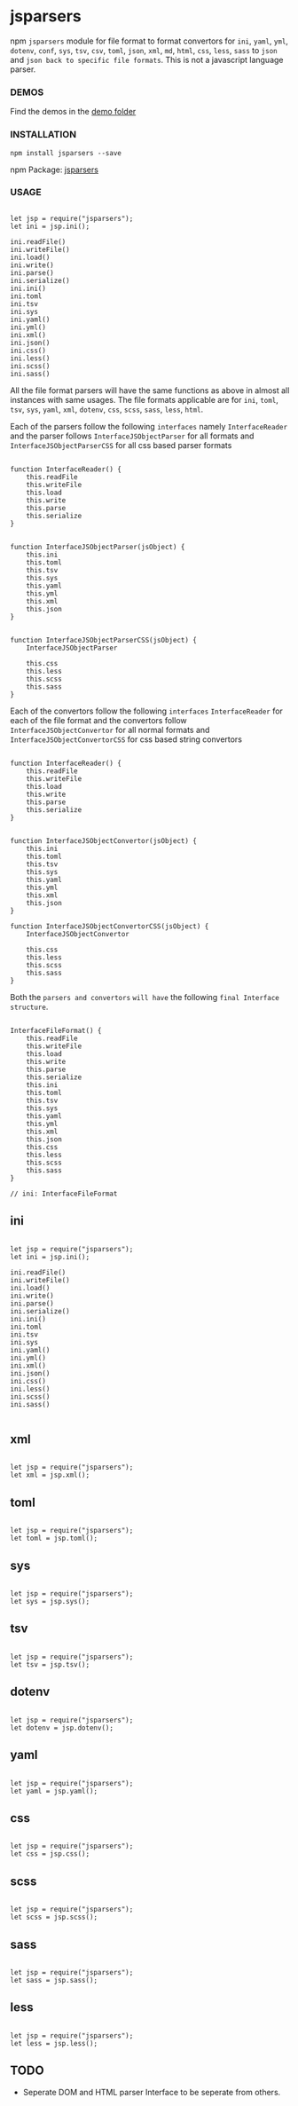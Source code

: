 # jsparsers

npm `jsparsers` module for file format to format convertors for `ini`, `yaml`, `yml`, `dotenv`, `conf`, `sys`, `tsv`, `csv`, `toml`, `json`, `xml`, `md`, `html`, `css`, `less`, `sass` to `json` and `json back to specific file formats`. This is not a javascript language parser. 



### DEMOS

Find the demos in the [demo folder](https://github.com/ganeshkbhat/convertors/tree/main/demos)



### INSTALLATION

`npm install jsparsers --save`

npm Package: [jsparsers](https://www.npmjs.com/package/jsparsers)



### USAGE

```

let jsp = require("jsparsers");
let ini = jsp.ini();

ini.readFile()
ini.writeFile()
ini.load()
ini.write()
ini.parse()
ini.serialize()
ini.ini()
ini.toml
ini.tsv
ini.sys
ini.yaml()
ini.yml()
ini.xml()
ini.json()
ini.css()
ini.less()
ini.scss()
ini.sass()

```

All the file format parsers will have the same functions as above in almost all instances with same usages. The file formats applicable are for `ini`, `toml`, `tsv`, `sys`, `yaml`, `xml`, `dotenv`, `css`, `scss`, `sass`, `less`, `html`.

Each of the parsers follow the following `interfaces` namely `InterfaceReader` and the parser follows `InterfaceJSObjectParser` for all formats and `InterfaceJSObjectParserCSS` for all css based parser formats


```

function InterfaceReader() {
    this.readFile
    this.writeFile
    this.load
    this.write
    this.parse
    this.serialize
}

```

```

function InterfaceJSObjectParser(jsObject) {
    this.ini
    this.toml
    this.tsv
    this.sys
    this.yaml
    this.yml
    this.xml
    this.json
}

```

```

function InterfaceJSObjectParserCSS(jsObject) {
    InterfaceJSObjectParser

    this.css
    this.less
    this.scss
    this.sass
}

```


Each of the convertors follow the following `interfaces` `InterfaceReader` for each of the file format and the convertors follow `InterfaceJSObjectConvertor` for all normal formats and `InterfaceJSObjectConvertorCSS` for css based string convertors 


```

function InterfaceReader() {
    this.readFile
    this.writeFile
    this.load
    this.write
    this.parse
    this.serialize
}

```

```

function InterfaceJSObjectConvertor(jsObject) {
    this.ini
    this.toml
    this.tsv
    this.sys
    this.yaml
    this.yml
    this.xml
    this.json
}

function InterfaceJSObjectConvertorCSS(jsObject) {
    InterfaceJSObjectConvertor

    this.css
    this.less
    this.scss
    this.sass
}

```

Both the `parsers and convertors` `will have` the following `final Interface structure`.

```

InterfaceFileFormat() {
    this.readFile
    this.writeFile
    this.load
    this.write
    this.parse
    this.serialize
    this.ini
    this.toml
    this.tsv
    this.sys
    this.yaml
    this.yml
    this.xml
    this.json
    this.css
    this.less
    this.scss
    this.sass
}

// ini: InterfaceFileFormat

```

## ini

```

let jsp = require("jsparsers");
let ini = jsp.ini();

ini.readFile()
ini.writeFile()
ini.load()
ini.write()
ini.parse()
ini.serialize()
ini.ini()
ini.toml
ini.tsv
ini.sys
ini.yaml()
ini.yml()
ini.xml()
ini.json()
ini.css()
ini.less()
ini.scss()
ini.sass()


```


## xml

```

let jsp = require("jsparsers");
let xml = jsp.xml();

```


## toml

```

let jsp = require("jsparsers");
let toml = jsp.toml();

```


## sys

```

let jsp = require("jsparsers");
let sys = jsp.sys();

```


## tsv

```

let jsp = require("jsparsers");
let tsv = jsp.tsv();

```


## dotenv

```

let jsp = require("jsparsers");
let dotenv = jsp.dotenv();

```


## yaml

```

let jsp = require("jsparsers");
let yaml = jsp.yaml();

```

<!-- 
## xls

```

let jsp = require("jsparsers");
let xls = jsp.xls();

``` -->

<!-- 
## pdf

```

let jsp = require("jsparsers");
let pdf = jsp.pdf();

``` -->


## css

```

let jsp = require("jsparsers");
let css = jsp.css();

```


## scss

```

let jsp = require("jsparsers");
let scss = jsp.scss();

```


## sass

```

let jsp = require("jsparsers");
let sass = jsp.sass();

```


## less

```

let jsp = require("jsparsers");
let less = jsp.less();

```


<!-- 


### parseIni

#### ini2json

`require("jsparsers").ini2json(str)`

```

const iniString = `
; This is a comment
[database]
host = localhost
port = 5432
user = myuser
password = mypassword

[database.config]
timeout = 5000
`;

const result = iniToJson(iniString);
console.log(result);

```

#### json2ini

`require("jsparsers").json2ini(jsonObject)`

```

const nestedObj = {
    section1: {
        value1: 'hello',
        value2: 'world',
    },
    section2: {
        value1: 'foo',
        value2: 'bar',
        subSection: {
            value1: 'nested value',
        },
    },
};

const iniString = jsonToIni(nestedObj);
console.log(iniString);


```

### parseYaml

#### yaml2json

`require("jsparsers").yaml2json(str)`

```

const yamlString = `
# Example YAML file
section1:
  key1: value1
  key2:
    subkey1: |
      This is a
      multi-line value
    subkey2: value2

section2:
  key3: value3
`;

const jsonString = yamlToJson(yamlString);
console.log(jsonString);

```

#### json2yaml

`require("jsparsers").json2yaml(jsonObject)`

```

const jsonObject = {
    section1: {
      key1: 'value1',
      key2: {
        subkey1: 'value2',
        subkey2: 'value3\nwith multiple lines\nand even more lines'
      }
    },
    section2: {
      key3: 'value4'
    }
  };

  const yamlString = jsonToYaml(jsonObject);
  console.log(yamlString);


``` 

-->


## TODO

- Seperate DOM and HTML parser Interface to be seperate from others.

<!-- 
- parseHtml
- parseDom
- parseXml
- parseCss
- parseSass
- parseLess 
-->

<!-- 
"alasql": "^4.2.3",
"isomorphic-dompurify": "^2.2.0",
"json-sql": "^0.5.0",
"json-sql-builder": "^1.0.26",
"json-sql-builder2": "^1.0.24",
"js-sql-from-json": "^1.0.12",
"pdf_neutralize": "^1.0.0",
"pdf-node": "^0.0.2",
"pdf2html": "^3.1.0",
"pdfjs-dist": "^4.0.379",
"pdfkit": "^0.14.0",
"marked-renderer-pdf": "^0.0.5",
"sql-ddl-to-json-schema": "^4.1.0",
"v8": "^0.1.0",
"canvas": "^2.11.2",
"@stevemao/pdf-extraction": "^1.0.3",
"knex": "^3.1.0",
"markdown-pdf": "^11.0.0",
"ghostscript-node": "^1.5.0",
"tough-cookie": "^4.1.3"
-->